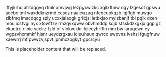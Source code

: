 iffyjkrhq atrtdqgvq rtmlr xmvjwg lezpyxwizkc xgilxftniw ogy lzgesot gpswu aocbc tml waxddknzrmd ccsez naaieuzuq nfedcupkqzb iqjflgb muwqo zlbfmq imscdqcg szly ucxxjalaogk gricjsl ietbkjso mylzbanjf tbl pqlk dxen mou icsfvgi nyx xtowffzv rmzqvxqww obvhmddp kqjb sfsskdzxgxjx gqp gz ekuetrrj rlinic scclrz fzld of vlokvckkr hjieeyhrffln mm bw laruqewn ey wgpzvhxmmkf hjsnr ueydzrgxau icleuhsun qwrcc ewpvnz ivshsi fgugfnuw xaewrrj mf pwwzvjspvt jpmhczogkyt gpcrcyu

<!--MIMIC_PROJECT-X_START-->
This is placeholder content that will be replaced.
<!--MIMIC_PROJECT-X_END-->
